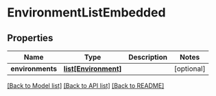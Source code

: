 # EnvironmentListEmbedded

## Properties
Name | Type | Description | Notes
------------ | ------------- | ------------- | -------------
**environments** | [**list[Environment]**](Environment.md) |  | [optional] 

[[Back to Model list]](../README.md#documentation-for-models) [[Back to API list]](../README.md#documentation-for-api-endpoints) [[Back to README]](../README.md)


